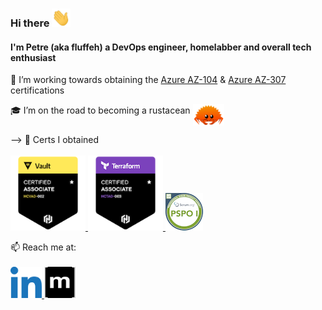 ### Hi there <img src="./src/hello.gif" width="30">

#### I'm Petre (aka fluffeh) a DevOps engineer, homelabber and overall tech enthusiast

🔭 I’m working towards obtaining the <a href="https://learn.microsoft.com/en-us/credentials/certifications/azure-administrator" target="_blank"> Azure AZ-104</a> & <a href="https://learn.microsoft.com/en-us/credentials/certifications/azure-solutions-architect/" target="_blank">Azure AZ-307</a> certifications

🎓 I’m on the road to becoming a rustacean <img src="./src/rust.png" width="50" align="top" alt="Rust logo">


<!-- Tech stack: -->


<div> -->
📜 Certs I obtained <br/><br/>
  <a href="https://www.credly.com/badges/b23cac12-f3bf-496c-a8b7-27e697c42084/public_url" target="_blank">
      <img src="./src/hashicorp-certified-vault-associate-002.png" width="120" alt="HashiCorp Certified: Vault Associate (002)">
  </a>
  <a href="https://www.credly.com/badges/b23cac12-f3bf-496c-a8b7-27e697c42084/public_url" target="_blank">
      <img src="./src/hashicorp-certified-terraform-associate-003.png" width="120" alt="HashiCorp Certified: Terraform Associate (003)">
  </a>
  <a href="https://www.credly.com/badges/86bcc7fa-6fc4-41b4-9728-98eedc48fb5e/public_url" target="_blank">
      <img src="./src/professional-scrum-product-owner-i-pspo-i.png" alt="Professional Scrum Product Owner™ I (PSPO I)">
  </a>
</div>

📫 Reach me at: <br/><br/>
  <a href="www.linkedin.com/in/petre-constantinescu-400a0014b" target="_blank">
      <img src="./src/linkedin.png" width="50" alt="LinkedIn">
  </a>
  <a href="https://matrix.to/#/@fluffeh:matrix.org" target="_blank" style="padding-left: 30">
    <img src="./src/matrix.png" width="50" height="50" alt="matrix" style="filter: invert(1);">
  </a>
<!--
**f1uff3h/f1uff3h** is a ✨ _special_ ✨ repository because its `README.md` (this file) appears on your GitHub profile.

Here are some ideas to get you started:


- 👯 I’m looking to collaborate on ...
- 🤔 I’m looking for help with ...
- 💬 Ask me about ...
- 😄 Pronouns: ...
- ⚡ Fun fact: ...
-->

